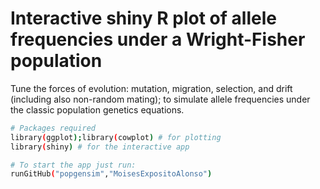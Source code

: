 # Interactive shiny R plot of allele frequencies under a Wright-Fisher population

Tune the forces of evolution: mutation, migration, selection, and drift (including also non-random mating); to simulate allele frequencies under the classic population genetics equations.

``` sh
# Packages required
library(ggplot);library(cowplot) # for plotting
library(shiny) # for the interactive app

# To start the app just run:
runGitHub("popgensim","MoisesExpositoAlonso")

```